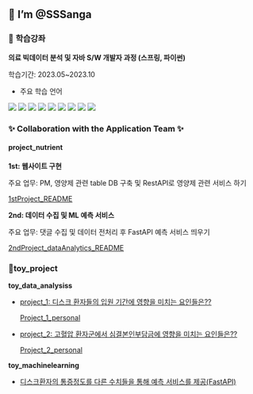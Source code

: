 ##  👋 **I’m @SSSanga**


### 📑 **학습강좌**
   




    
**의료 빅데이터 분석 및 자바 S/W 개발자 과정 (스프링, 파이썬)**

학습기간: 2023.05~2023.10
 
   - 주요 학습 언어


<img src="https://img.shields.io/badge/java-007396?style=for-the-badge&logo=java&logoColor=white">  <img src="https://img.shields.io/badge/springboot-6DB33F?style=for-the-badge&logo=springboot&logoColor=white">  <img src="https://img.shields.io/badge/mysql-4479A1?style=for-the-badge&logo=mysql&logoColor=white">  <img src="https://img.shields.io/badge/python-3776AB?style=for-the-badge&logo=python&logoColor=white">  <img src="https://img.shields.io/badge/jupyter-F37626?style=for-the-badge&logo=jupyter&logoColor=white">  <img src="https://img.shields.io/badge/mongodb-47A248?style=for-the-badge&logo=mongodb&logoColor=white">  <img src="https://img.shields.io/badge/pandas-150458?style=for-the-badge&logo=pandas&logoColor=white">  <img src="https://img.shields.io/badge/fastapi-009688?style=for-the-badge&logo=fastapi&logoColor=white">  <img src="https://img.shields.io/badge/scikitlearn-F7931E?style=for-the-badge&logo=scikitlearn&logoColor=white">






### ✨ **Collaboration with the Application Team** ✨ 








#### **project_nutrient**


**1st: 웹사이트 구현**


주요 업무: PM, 영양제 관련 table DB 구축 및 RestAPI로 영양제 관련 서비스 하기

[1stProject_README](https://sssanga.github.io/project_nutrients/)


**2nd: 데이터 수집 및 ML 예측 서비스**


주요 업무: 댓글 수집 및 데이터 전처리 후 FastAPI 예측 서비스 띄우기


[2ndProject_dataAnalytics_README](https://github.com/araya1203/project_nutrients_data_analytics#readme)










### 🤹**toy_project**


**toy_data_analysiss**

- [project_1: 디스크 환자들의 입원 기간에 영향을 미치는 요인들은??](https://github.com/KKKKKIKKKK/toy_data_analysiss/blob/main/codes/quest1/README.md)

     [Project_1_personal](https://github.com/KKKKKIKKKK/toy_data_analysiss/blob/main/codes/quest1/KSA_README.md)


- [project_2: 고혈압 환자군에서 심결본인부담금에 영향을 미치는 요인들은??](https://github.com/KKKKKIKKKK/toy_data_analysiss/blob/main/codes/quest2/README.md)


     [Project_2_personal](https://github.com/KKKKKIKKKK/toy_data_analysiss/blob/main/codes/quest2/KSA_README.md)


**toy_machinelearning**


- [디스크환자의 통증정도를 다른 수치들을 통해 예측 서비스를 제공(FastAPI)](https://sssanga.github.io/toy_machinelearning/)


